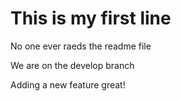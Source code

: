 # This is my first line

No one ever raeds the readme file

We are on the develop branch

Adding a new feature great!